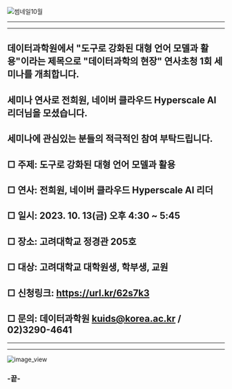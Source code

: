 
![썸네일10월](https://github.com/kuids/kuids.github.io/assets/91585914/42b73033-2f65-4777-926e-087a717f0463)

*******************************************************************************

*******************************************************************************
## 데이터과학원에서 "도구로 강화된 대형 언어 모델과 활용"이라는 제목으로 "데이터과학의 현장" 연사초청 1회 세미나를 개최합니다.
## 세미나 연사로 전희원, 네이버 클라우드 Hyperscale AI 리더님을 모셨습니다. 
## 세미나에 관심있는 분들의 적극적인 참여 부탁드립니다.

## □ 주제: 도구로 강화된 대형 언어 모델과 활용

## □ 연사: 전희원, 네이버 클라우드 Hyperscale AI 리더 

## □ 일시: 2023. 10. 13(금) 오후 4:30 ~ 5:45

## □ 장소: 고려대학교 정경관 205호

## □ 대상: 고려대학교 대학원생, 학부생, 교원

## □ 신청링크: https://url.kr/62s7k3

## □ 문의: 데이터과학원 kuids@korea.ac.kr / 02)3290-4641
*******************************************************************************

*******************************************************************************
![image_view](https://github.com/kuids/kuids.github.io/assets/91585914/d44438c8-88b9-4bd6-8f6f-9c36d733d8c2)

### -끝-
